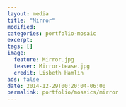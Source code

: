 ```yaml
---
layout: media
title: "Mirror"
modified:
categories: portfolio-mosaic
excerpt:
tags: []
image:
  feature: Mirror.jpg
  teaser: Mirror-tease.jpg
  credit: Lisbeth Hamlin
ads: false
date: 2014-12-29T00:20:04-06:00
permalink: portfolio/mosaics/mirror
---
```


